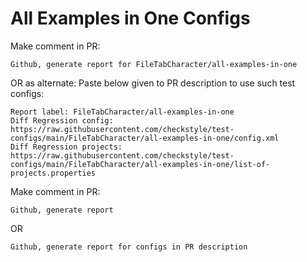 # All Examples in One Configs
Make comment in PR:
```
Github, generate report for FileTabCharacter/all-examples-in-one
```
OR as alternate:
Paste below given to PR description to use such test configs:
```
Report label: FileTabCharacter/all-examples-in-one
Diff Regression config: https://raw.githubusercontent.com/checkstyle/test-configs/main/FileTabCharacter/all-examples-in-one/config.xml
Diff Regression projects: https://raw.githubusercontent.com/checkstyle/test-configs/main/FileTabCharacter/all-examples-in-one/list-of-projects.properties
```
Make comment in PR:
```
Github, generate report
```
OR
```
Github, generate report for configs in PR description
```
